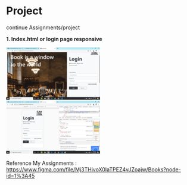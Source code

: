 # Project
continue Assignments/project

<p><b>1. Index.html or login page responsive</b></p>
<img src="img/Screenshots/Login-page.jpg" alt="Loading page" width="50%"></img>
<img src="img/Screenshots/Login-page-responsive.jpg" alt="Loading page" width="50%"></img>


Reference My Assignments : https://www.figma.com/file/Mj3THivoX0IaTPEZ4vJZoajw/Books?node-id=1%3A45
